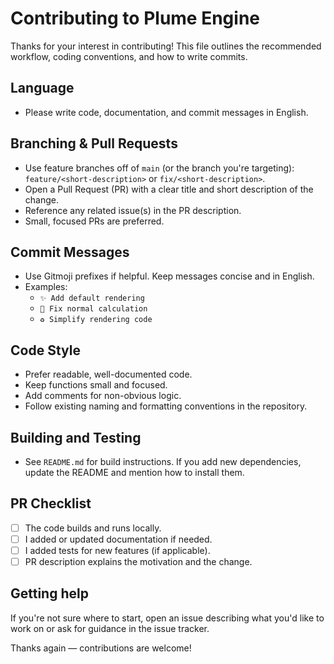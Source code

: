# Contributing to Plume Engine

Thanks for your interest in contributing! This file outlines the recommended workflow, coding conventions, and how to write commits.

## Language

- Please write code, documentation, and commit messages in English.

## Branching & Pull Requests

- Use feature branches off of `main` (or the branch you're targeting): `feature/<short-description>` or `fix/<short-description>`.
- Open a Pull Request (PR) with a clear title and short description of the change.
- Reference any related issue(s) in the PR description.
- Small, focused PRs are preferred.

## Commit Messages

- Use Gitmoji prefixes if helpful. Keep messages concise and in English.
- Examples:
  - `✨ Add default rendering`
  - `🐛 Fix normal calculation`
  - `♻️ Simplify rendering code`

## Code Style

- Prefer readable, well-documented code.
- Keep functions small and focused.
- Add comments for non-obvious logic.
- Follow existing naming and formatting conventions in the repository.

## Building and Testing

- See `README.md` for build instructions. If you add new dependencies, update the README and mention how to install them.

## PR Checklist

- [ ] The code builds and runs locally.
- [ ] I added or updated documentation if needed.
- [ ] I added tests for new features (if applicable).
- [ ] PR description explains the motivation and the change.

## Getting help

If you're not sure where to start, open an issue describing what you'd like to work on or ask for guidance in the issue tracker.

Thanks again — contributions are welcome!